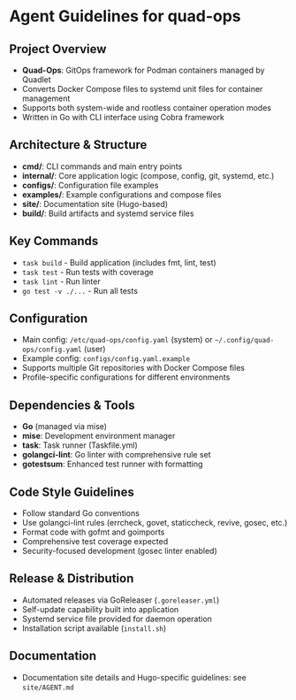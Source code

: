 # Agent Guidelines for quad-ops

## Project Overview
- **Quad-Ops**: GitOps framework for Podman containers managed by Quadlet
- Converts Docker Compose files to systemd unit files for container management
- Supports both system-wide and rootless container operation modes
- Written in Go with CLI interface using Cobra framework

## Architecture & Structure
- **cmd/**: CLI commands and main entry points
- **internal/**: Core application logic (compose, config, git, systemd, etc.)
- **configs/**: Configuration file examples
- **examples/**: Example configurations and compose files
- **site/**: Documentation site (Hugo-based)
- **build/**: Build artifacts and systemd service files

## Key Commands
- `task build` - Build application (includes fmt, lint, test)
- `task test` - Run tests with coverage
- `task lint` - Run linter
- `go test -v ./...` - Run all tests

## Configuration
- Main config: `/etc/quad-ops/config.yaml` (system) or `~/.config/quad-ops/config.yaml` (user)
- Example config: `configs/config.yaml.example`
- Supports multiple Git repositories with Docker Compose files
- Profile-specific configurations for different environments

## Dependencies & Tools
- **Go** (managed via mise)
- **mise**: Development environment manager
- **task**: Task runner (Taskfile.yml)
- **golangci-lint**: Go linter with comprehensive rule set
- **gotestsum**: Enhanced test runner with formatting

## Code Style Guidelines
- Follow standard Go conventions
- Use golangci-lint rules (errcheck, govet, staticcheck, revive, gosec, etc.)
- Format code with gofmt and goimports
- Comprehensive test coverage expected
- Security-focused development (gosec linter enabled)

## Release & Distribution
- Automated releases via GoReleaser (`.goreleaser.yml`)
- Self-update capability built into application
- Systemd service file provided for daemon operation
- Installation script available (`install.sh`)

## Documentation
- Documentation site details and Hugo-specific guidelines: see `site/AGENT.md`

